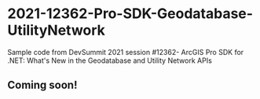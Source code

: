 # 2021-12362-Pro-SDK-Geodatabase-UtilityNetwork
Sample code from DevSummit 2021 session #12362- ArcGIS Pro SDK for .NET: What's New in the Geodatabase and Utility Network APIs

## Coming soon!
